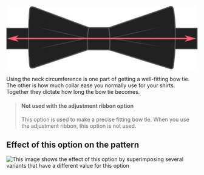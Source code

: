 ![How much ease do you use for your collar?](collarease.svg)

Using the neck circumference is one part of getting a well-fitting bow tie. The other is how much collar ease you
normally use for your shirts. Together they dictate how long the bow tie becomes.

> #### Not used with the adjustment ribbon option
>
> This option is used to make a precise fitting bow tie. When you use the adjustment ribbon, this option is not used.

## Effect of this option on the pattern

![This image shows the effect of this option by superimposing several variants that have a different value for this option](benjamin\_collarease\_sample.svg "Effect of this option on the pattern")
